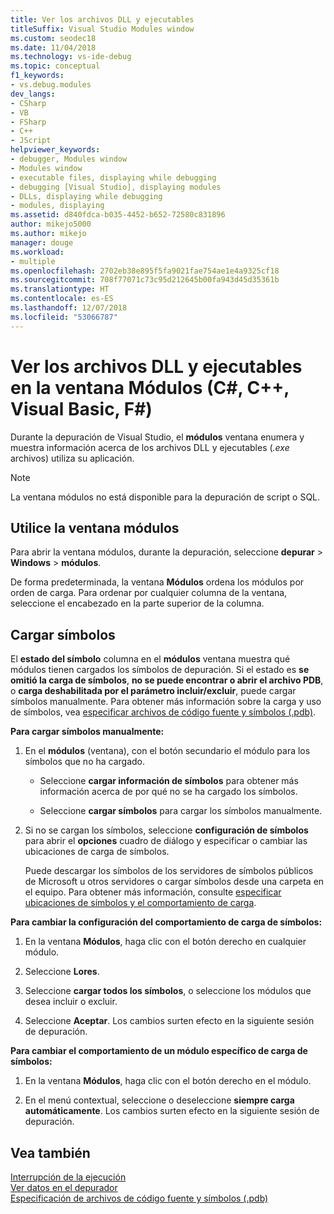 ```yaml
---
title: Ver los archivos DLL y ejecutables
titleSuffix: Visual Studio Modules window
ms.custom: seodec18
ms.date: 11/04/2018
ms.technology: vs-ide-debug
ms.topic: conceptual
f1_keywords:
- vs.debug.modules
dev_langs:
- CSharp
- VB
- FSharp
- C++
- JScript
helpviewer_keywords:
- debugger, Modules window
- Modules window
- executable files, displaying while debugging
- debugging [Visual Studio], displaying modules
- DLLs, displaying while debugging
- modules, displaying
ms.assetid: d840fdca-b035-4452-b652-72580c831896
author: mikejo5000
ms.author: mikejo
manager: douge
ms.workload:
- multiple
ms.openlocfilehash: 2702eb38e895f5fa9021fae754ae1e4a9325cf18
ms.sourcegitcommit: 708f77071c73c95d212645b00fa943d45d35361b
ms.translationtype: HT
ms.contentlocale: es-ES
ms.lasthandoff: 12/07/2018
ms.locfileid: "53066787"
---
```

# <a name="view-dlls-and-executables-in-the-modules-window-c-c-visual-basic-f"></a>Ver los archivos DLL y ejecutables en la ventana Módulos (C#, C++, Visual Basic, F#)
 
Durante la depuración de Visual Studio, el **módulos** ventana enumera y muestra información acerca de los archivos DLL y ejecutables (*.exe* archivos) utiliza su aplicación. 

> [!NOTE]
> La ventana módulos no está disponible para la depuración de script o SQL. 
  
## <a name="use-the-modules-window"></a>Utilice la ventana módulos

Para abrir la ventana módulos, durante la depuración, seleccione **depurar** > **Windows** > **módulos**. 
  
De forma predeterminada, la ventana **Módulos** ordena los módulos por orden de carga. Para ordenar por cualquier columna de la ventana, seleccione el encabezado en la parte superior de la columna.  
  
## <a name="load-symbols"></a>Cargar símbolos  

El **estado del símbolo** columna en el **módulos** ventana muestra qué módulos tienen cargados los símbolos de depuración. Si el estado es **se omitió la carga de símbolos**, **no se puede encontrar o abrir el archivo PDB**, o **carga deshabilitada por el parámetro incluir/excluir**, puede cargar símbolos manualmente. Para obtener más información sobre la carga y uso de símbolos, vea [especificar archivos de código fuente y símbolos (.pdb)](../debugger/specify-symbol-dot-pdb-and-source-files-in-the-visual-studio-debugger.md).

**Para cargar símbolos manualmente:**  

1. En el **módulos** (ventana), con el botón secundario el módulo para los símbolos que no ha cargado. 
   
   - Seleccione **cargar información de símbolos** para obtener más información acerca de por qué no se ha cargado los símbolos. 
   
   - Seleccione **cargar símbolos** para cargar los símbolos manualmente.  
   
1. Si no se cargan los símbolos, seleccione **configuración de símbolos** para abrir el **opciones** cuadro de diálogo y especificar o cambiar las ubicaciones de carga de símbolos. 
   
   Puede descargar los símbolos de los servidores de símbolos públicos de Microsoft u otros servidores o cargar símbolos desde una carpeta en el equipo. Para obtener más información, consulte [especificar ubicaciones de símbolos y el comportamiento de carga](../debugger/specify-symbol-dot-pdb-and-source-files-in-the-visual-studio-debugger.md#BKMK_Specify_symbol_locations_and_loading_behavior).   

**Para cambiar la configuración del comportamiento de carga de símbolos:**  

1. En la ventana **Módulos**, haga clic con el botón derecho en cualquier módulo.  
   
1. Seleccione **Lores**.  
  
1. Seleccione **cargar todos los símbolos**, o seleccione los módulos que desea incluir o excluir.  
  
1. Seleccione **Aceptar**. Los cambios surten efecto en la siguiente sesión de depuración.  
  
**Para cambiar el comportamiento de un módulo específico de carga de símbolos:**  

1.  En la ventana **Módulos**, haga clic con el botón derecho en el módulo.  

1.  En el menú contextual, seleccione o deseleccione **siempre carga automáticamente**. Los cambios surten efecto en la siguiente sesión de depuración.  
  
## <a name="see-also"></a>Vea también  
 [Interrupción de la ejecución](/previous-versions/visualstudio/visual-studio-2010/7z9se2d8(v=vs.100))   
 [Ver datos en el depurador](../debugger/viewing-data-in-the-debugger.md)   
 [Especificación de archivos de código fuente y símbolos (.pdb)](../debugger/specify-symbol-dot-pdb-and-source-files-in-the-visual-studio-debugger.md)